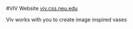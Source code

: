 #VIV Website
[viv.css.neu.edu](http://viv.ccs.neu.edu/)

Viv works with you to create image inspired vases
